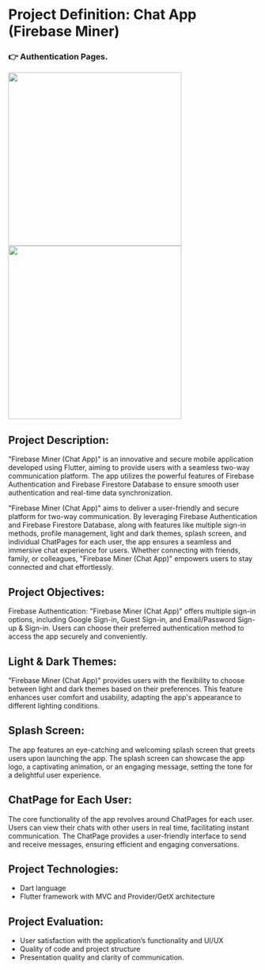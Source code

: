 # Project Definition: Chat App (Firebase Miner)

### 👉 Authentication Pages. 

<img src = "https://github.com/Vedpatel28/chat_app_firebase/assets/130833918/54c10c70-d416-47d9-98eb-10a29c4e7df0" height = "350"></img> 
<img src = "https://github.com/Vedpatel28/chat_app_firebase/assets/130833918/4194870d-5d26-4feb-8d3e-4183cc1d3872" height = "350"></img>

## Project Description:
"Firebase Miner (Chat App)" is an innovative and secure mobile application developed using
Flutter, aiming to provide users with a seamless two-way communication platform. The app
utilizes the powerful features of Firebase Authentication and Firebase Firestore Database to
ensure smooth user authentication and real-time data synchronization.

"Firebase Miner (Chat App)" aims to deliver a user-friendly and secure platform for two-way
communication. By leveraging Firebase Authentication and Firebase Firestore Database, along
with features like multiple sign-in methods, profile management, light and dark themes, splash
screen, and individual ChatPages for each user, the app ensures a seamless and immersive chat
experience for users. Whether connecting with friends, family, or colleagues, "Firebase Miner
(Chat App)" empowers users to stay connected and chat effortlessly.

## Project Objectives:

Firebase Authentication: "Firebase Miner (Chat App)" offers multiple sign-in options,
including Google Sign-in, Guest Sign-in, and Email/Password Sign-up & Sign-in. Users can
choose their preferred authentication method to access the app securely and conveniently.

## Light & Dark Themes:

"Firebase Miner (Chat App)" provides users with the flexibility to
choose between light and dark themes based on their preferences. This feature enhances user
comfort and usability, adapting the app's appearance to different lighting conditions.

## Splash Screen:

The app features an eye-catching and welcoming splash screen that greets users
upon launching the app. The splash screen can showcase the app logo, a captivating animation,
or an engaging message, setting the tone for a delightful user experience.

## ChatPage for Each User: 

The core functionality of the app revolves around ChatPages for each
user. Users can view their chats with other users in real time, facilitating instant communication.
The ChatPage provides a user-friendly interface to send and receive messages, ensuring efficient
and engaging conversations.

## Project Technologies:
- Dart language
- Flutter framework with MVC and Provider/GetX architecture

## Project Evaluation:
- User satisfaction with the application’s functionality and UI/UX
- Quality of code and project structure
- Presentation quality and clarity of communication.
